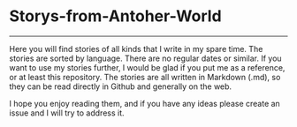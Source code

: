 # Storys-from-Antoher-World
----
Here you will find stories of all kinds that I write in my spare time. The stories are sorted by language. There are no regular dates or similar.
If you want to use my stories further, I would be glad if you put me as a reference, or at least this repository. The stories are all written in Markdown (.md), so they can be read directly in Github and generally on the web.

I hope you enjoy reading them, and if you have any ideas please create an issue and I will try to address it.
